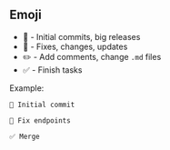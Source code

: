 ## Emoji

- 🚀 - Initial commits, big releases
- 🔨 - Fixes, changes, updates
- ✏️ - Add comments, change `.md` files
- ✅ - Finish tasks

Example: 
```
🚀 Initial commit

🔨 Fix endpoints

✅ Merge
```

